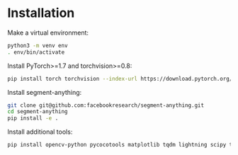 # Installation
Make a virtual environment:

```bash
python3 -m venv env
. env/bin/activate
```

Install PyTorch>=1.7 and torchvision>=0.8:

```bash
pip install torch torchvision --index-url https://download.pytorch.org/whl/cu113
```

Install segment-anything:

```bash
git clone git@github.com:facebookresearch/segment-anything.git
cd segment-anything
pip install -e .
```

Install additional tools:
```bash
pip install opencv-python pycocotools matplotlib tqdm lightning scipy tensorboard
```